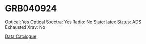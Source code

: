 # GRB040924

Optical: Yes
Optical Spectra: Yes
Radio: No
State: latex
Status: ADS Exhausted
Xray: No

[Data Catalogue](GRB040924%206c341abaa9f544b98850b627fac9ceda/Data%20Catalogue%2083e1df7dd46f4ae9b209ae3abbb73b5a.csv)